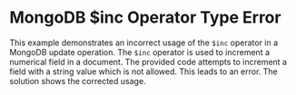 # MongoDB $inc Operator Type Error
This example demonstrates an incorrect usage of the `$inc` operator in a MongoDB update operation. The `$inc` operator is used to increment a numerical field in a document.  The provided code attempts to increment a field with a string value which is not allowed. This leads to an error. The solution shows the corrected usage.